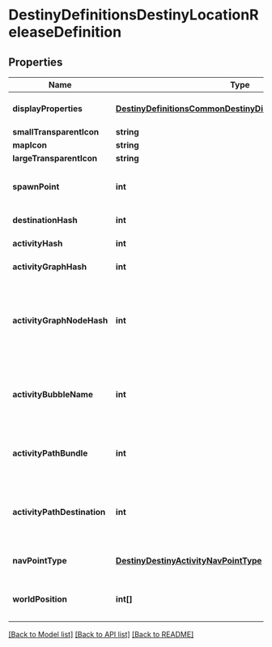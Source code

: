 # DestinyDefinitionsDestinyLocationReleaseDefinition

## Properties
Name | Type | Description | Notes
------------ | ------------- | ------------- | -------------
**displayProperties** | [**DestinyDefinitionsCommonDestinyDisplayPropertiesDefinition**](DestinyDefinitionsCommonDestinyDisplayPropertiesDefinition.md) | Sadly, these don&#39;t appear to be populated anymore (ever?) | [optional] 
**smallTransparentIcon** | **string** |  | [optional] 
**mapIcon** | **string** |  | [optional] 
**largeTransparentIcon** | **string** |  | [optional] 
**spawnPoint** | **int** | If we had map information, this spawnPoint would be interesting. But sadly, we don&#39;t have that info. | [optional] 
**destinationHash** | **int** | The Destination being pointed to by this location. | [optional] 
**activityHash** | **int** | The Activity being pointed to by this location. | [optional] 
**activityGraphHash** | **int** | The Activity Graph being pointed to by this location. | [optional] 
**activityGraphNodeHash** | **int** | The Activity Graph Node being pointed to by this location. (Remember that Activity Graph Node hashes are only unique within an Activity Graph: so use the combination to find the node being spoken of) | [optional] 
**activityBubbleName** | **int** | The Activity Bubble within the Destination. Look this up in the DestinyDestinationDefinition&#39;s bubbles and bubbleSettings properties. | [optional] 
**activityPathBundle** | **int** | If we had map information, this would tell us something cool about the path this location wants you to take. I wish we had map information. | [optional] 
**activityPathDestination** | **int** | If we had map information, this would tell us about path information related to destination on the map. Sad. Maybe you can do something cool with it. Go to town man. | [optional] 
**navPointType** | [**DestinyDestinyActivityNavPointType**](DestinyDestinyActivityNavPointType.md) | The type of Nav Point that this represents. See the enumeration for more info. | [optional] 
**worldPosition** | **int[]** | Looks like it should be the position on the map, but sadly it does not look populated... yet? | [optional] 

[[Back to Model list]](../README.md#documentation-for-models) [[Back to API list]](../README.md#documentation-for-api-endpoints) [[Back to README]](../README.md)


